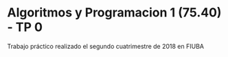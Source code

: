 # Algoritmos y Programacion 1 (75.40) - TP 0

Trabajo práctico realizado el segundo cuatrimestre de 2018 en FIUBA
